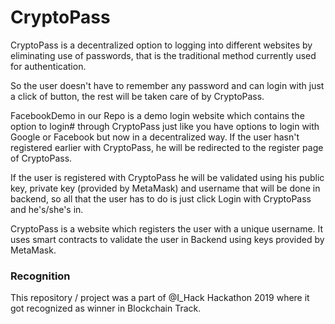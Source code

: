 # CryptoPass
 CryptoPass is a decentralized option to logging into different websites by eliminating use of passwords, that is the traditional method currently used for authentication.

 So the user doesn't have to remember any password and can login with just a click of button, the rest will be taken care of by CryptoPass. 

 FacebookDemo in our Repo is a demo login website which contains the option to login# through CryptoPass just like you have options to login with Google or Facebook but now in a decentralized way. 
  If the user hasn't registered earlier with CryptoPass, he will be redirected to the register page of CryptoPass.
 
  If the user is registered with CryptoPass he will be validated using his public key, private key (provided by MetaMask) and username that will be done in backend, so all that the user has to do is just click Login with CryptoPass and he's/she's in.
  
 CryptoPass is a website which registers the user with a unique username. It uses smart contracts to validate the user in Backend using keys provided by MetaMask.
 
### Recognition
This repository / project was a part of @I_Hack Hackathon 2019 where it got recognized as winner in Blockchain Track.
